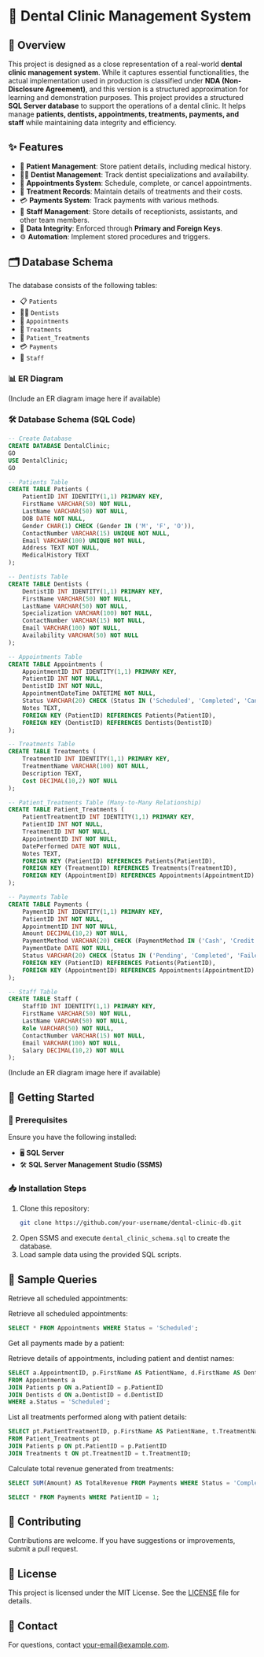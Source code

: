 # 🦷 Dental Clinic Management System

## 📌 Overview

This project is designed as a close representation of a real-world **dental clinic management system**. While it captures essential functionalities, the actual implementation used in production is classified under **NDA (Non-Disclosure Agreement)**, and this version is a structured approximation for learning and demonstration purposes.
This project provides a structured **SQL Server database** to support the operations of a dental clinic. It helps manage **patients, dentists, appointments, treatments, payments, and staff** while maintaining data integrity and efficiency.

## ✨ Features

- 🏥 **Patient Management**: Store patient details, including medical history.
- 👨‍⚕️ **Dentist Management**: Track dentist specializations and availability.
- 📅 **Appointments System**: Schedule, complete, or cancel appointments.
- 💉 **Treatment Records**: Maintain details of treatments and their costs.
- 💳 **Payments System**: Track payments with various methods.
- 🏢 **Staff Management**: Store details of receptionists, assistants, and other team members.
- 🔐 **Data Integrity**: Enforced through **Primary and Foreign Keys**.
- ⚙️ **Automation**: Implement stored procedures and triggers.

## 🗂 Database Schema

The database consists of the following tables:

- 📋 `Patients`
- 👨‍⚕️ `Dentists`
- 📅 `Appointments`
- 💉 `Treatments`
- 🔗 `Patient_Treatments`
- 💳 `Payments`
- 🏢 `Staff`

### 📊 ER Diagram
(Include an ER diagram image here if available)

### 🛠 Database Schema (SQL Code)
```sql
-- Create Database
CREATE DATABASE DentalClinic;
GO
USE DentalClinic;
GO

-- Patients Table
CREATE TABLE Patients (
    PatientID INT IDENTITY(1,1) PRIMARY KEY,
    FirstName VARCHAR(50) NOT NULL,
    LastName VARCHAR(50) NOT NULL,
    DOB DATE NOT NULL,
    Gender CHAR(1) CHECK (Gender IN ('M', 'F', 'O')),
    ContactNumber VARCHAR(15) UNIQUE NOT NULL,
    Email VARCHAR(100) UNIQUE NOT NULL,
    Address TEXT NOT NULL,
    MedicalHistory TEXT
);

-- Dentists Table
CREATE TABLE Dentists (
    DentistID INT IDENTITY(1,1) PRIMARY KEY,
    FirstName VARCHAR(50) NOT NULL,
    LastName VARCHAR(50) NOT NULL,
    Specialization VARCHAR(100) NOT NULL,
    ContactNumber VARCHAR(15) NOT NULL,
    Email VARCHAR(100) NOT NULL,
    Availability VARCHAR(50) NOT NULL
);

-- Appointments Table
CREATE TABLE Appointments (
    AppointmentID INT IDENTITY(1,1) PRIMARY KEY,
    PatientID INT NOT NULL,
    DentistID INT NOT NULL,
    AppointmentDateTime DATETIME NOT NULL,
    Status VARCHAR(20) CHECK (Status IN ('Scheduled', 'Completed', 'Cancelled')) NOT NULL,
    Notes TEXT,
    FOREIGN KEY (PatientID) REFERENCES Patients(PatientID),
    FOREIGN KEY (DentistID) REFERENCES Dentists(DentistID)
);

-- Treatments Table
CREATE TABLE Treatments (
    TreatmentID INT IDENTITY(1,1) PRIMARY KEY,
    TreatmentName VARCHAR(100) NOT NULL,
    Description TEXT,
    Cost DECIMAL(10,2) NOT NULL
);

-- Patient_Treatments Table (Many-to-Many Relationship)
CREATE TABLE Patient_Treatments (
    PatientTreatmentID INT IDENTITY(1,1) PRIMARY KEY,
    PatientID INT NOT NULL,
    TreatmentID INT NOT NULL,
    AppointmentID INT NOT NULL,
    DatePerformed DATE NOT NULL,
    Notes TEXT,
    FOREIGN KEY (PatientID) REFERENCES Patients(PatientID),
    FOREIGN KEY (TreatmentID) REFERENCES Treatments(TreatmentID),
    FOREIGN KEY (AppointmentID) REFERENCES Appointments(AppointmentID)
);

-- Payments Table
CREATE TABLE Payments (
    PaymentID INT IDENTITY(1,1) PRIMARY KEY,
    PatientID INT NOT NULL,
    AppointmentID INT NOT NULL,
    Amount DECIMAL(10,2) NOT NULL,
    PaymentMethod VARCHAR(20) CHECK (PaymentMethod IN ('Cash', 'Credit Card', 'Insurance')) NOT NULL,
    PaymentDate DATE NOT NULL,
    Status VARCHAR(20) CHECK (Status IN ('Pending', 'Completed', 'Failed')) NOT NULL,
    FOREIGN KEY (PatientID) REFERENCES Patients(PatientID),
    FOREIGN KEY (AppointmentID) REFERENCES Appointments(AppointmentID)
);

-- Staff Table
CREATE TABLE Staff (
    StaffID INT IDENTITY(1,1) PRIMARY KEY,
    FirstName VARCHAR(50) NOT NULL,
    LastName VARCHAR(50) NOT NULL,
    Role VARCHAR(50) NOT NULL,
    ContactNumber VARCHAR(15) NOT NULL,
    Email VARCHAR(100) NOT NULL,
    Salary DECIMAL(10,2) NOT NULL
);
```

(Include an ER diagram image here if available)

## 🚀 Getting Started

### 🔧 Prerequisites

Ensure you have the following installed:

- 🖥 **SQL Server**
- 🛠 **SQL Server Management Studio (SSMS)**

### 📥 Installation Steps

1. Clone this repository:
   ```sh
   git clone https://github.com/your-username/dental-clinic-db.git
   ```
2. Open SSMS and execute `dental_clinic_schema.sql` to create the database.
3. Load sample data using the provided SQL scripts.

## 📝 Sample Queries

Retrieve all scheduled appointments:

Retrieve all scheduled appointments:

```sql
SELECT * FROM Appointments WHERE Status = 'Scheduled';
```

Get all payments made by a patient:

Retrieve details of appointments, including patient and dentist names:
```sql
SELECT a.AppointmentID, p.FirstName AS PatientName, d.FirstName AS DentistName, a.AppointmentDateTime, a.Status
FROM Appointments a
JOIN Patients p ON a.PatientID = p.PatientID
JOIN Dentists d ON a.DentistID = d.DentistID
WHERE a.Status = 'Scheduled';
```

List all treatments performed along with patient details:
```sql
SELECT pt.PatientTreatmentID, p.FirstName AS PatientName, t.TreatmentName, pt.DatePerformed
FROM Patient_Treatments pt
JOIN Patients p ON pt.PatientID = p.PatientID
JOIN Treatments t ON pt.TreatmentID = t.TreatmentID;
```

Calculate total revenue generated from treatments:
```sql
SELECT SUM(Amount) AS TotalRevenue FROM Payments WHERE Status = 'Completed';
```

```sql
SELECT * FROM Payments WHERE PatientID = 1;
```

## 🤝 Contributing

Contributions are welcome. If you have suggestions or improvements, submit a pull request.

## 📜 License

This project is licensed under the MIT License. See the [LICENSE](LICENSE) file for details.

## 📧 Contact

For questions, contact [your-email@example.com](mailto\:your-email@example.com).

